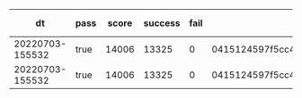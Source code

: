 |dt|pass|score|success|fail|commit id|change log|
|--|--|--|--|--|--|--|
|20220703-155532|true|14006|13325|0|0415124597f5cc44d8c92aac0caad8e60dc377c3|test|
|20220703-155532|true|14006|13325|0|0415124597f5cc44d8c92aac0caad8e60dc377c3|test|
